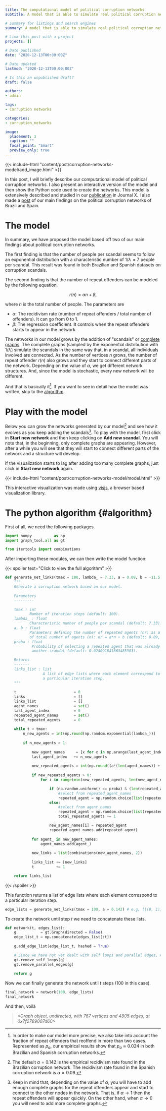 ```yaml
---
title: The computational model of political corruption networks 
subtitle: A model that is able to simulate real political corruption networks

# Summary for listings and search engines
summary: A model that is able to simulate real political corruption networks

# Link this post with a project
projects: []

# Date published
date: "2020-12-13T00:00:00Z"

# Date updated
lastmod: "2020-12-13T00:00:00Z"

# Is this an unpublished draft?
draft: false

authors:
- admin

tags:
- Corruption networks

categories:
- corruption_networks

image:
  placement: 3
  caption: ""
  focal_point: "Smart"
  preview_only: true
---
```


{{< include-html "content/post/corruption-networks-model/add_image.html" >}}

In this post, I will briefly describe our computational model of political corruption networks. I also present an interactive version of the model and then show the Python code used to create the networks. This model is extensively described and studied in our [publication](https://www.google.com) in Journal X. I also made a [post](https://www.alvarofrancomartins.com/post/corruption-networks) of our main findings on the political corruption networks of Brazil and Spain. 

# The model

In summary, we have proposed the model based off two of our main findings about political corruption networks.

The first finding is that the number of people per scandal seems to follow an exponential distribution with a characteristic number of $1/\lambda \approx 7$ people per scandal. This result was found in both Brazilian and Spanish datasets on corruption scandals.

The second finding is that the number of repeat offenders can be modeled by the following equation.

$$r(n) = \alpha n + \beta,$$
 
where $n$ is the total number of people. The parameters are

- $\alpha$: The recidivism rate (number of repeat offenders / total number of offenders). It can go from $0$ to $1$.
- $\beta$: The regression coefficient. It controls when the repeat offenders starts to appear in the network.

The networks in our model grows by the addition of "scandals" or [complete graphs](https://en.wikipedia.org/wiki/Complete_graph). The complete graphs (sampled by the exponential distribution with $1/\lambda$) simulate the scandals in the same way that, in a scandal, all individuals involved are connected. As the number of vertices $n$ grows, the number of repeat offender $r(n)$ also grows and they start to connect different parts of the network. Depending on the value of $\alpha$, we get different network structures. And, since the model is stochastic, every new network will be different.

And that is basically it[^1]. If you want to see in detail how the model was written, skip to the [algorithm](#algorithm). 

[^1]: In order to make our model more precise, we also take into account the fraction of repeat offenders that reoffend in more than two cases. Represented as $p_a$, our empirical results show that $p_a \approx 0.024$ in both Brazilian and Spanish corruption networks. 

# Play with the model

Below you can grow the networks generated by our model[^2] and see how it evolves as you keep adding the scandals[^3]. To play with the model, first click in **Start new network** and then keep clicking on **Add new scandal**. You will note that, in the beginning, only complete graphs are appearing. However, after a while you will see that they will start to connect different parts of the network and a structure will develop.

If the visualization starts to lag after adding too many complete graphs, just click in **Start new network** again.

[^2]: The default $\alpha = 0.142$ is the empirical recidivism rate found in the Brazilian corruption network. The recidivism rate found in the Spanish corruption network is $\alpha = 0.09$. 

[^3]: Keep in mind that, depending on the value of $\alpha$, you will have to add enough complete graphs for the repeat offenders appear and start to connect to the other nodes in the network. That is, if $\alpha \to 1$ then the repeat offenders will appear quickly. On the other hand, when $\alpha \to 0$ you will need to add more complete graphs.


{{< include-html "content/post/corruption-networks-model/model.html" >}}

This interactive visualization was made using [visjs](https://visjs.org/), a browser based visualization library.

# The python algorithm {#algorithm}

First of all, we need the following packages. 

```py
import numpy          as np
import graph_tool.all as gt

from itertools import combinations
```

After importing these modules, we can then write the model function:

{{< spoiler text="Click to view the full algorithm" >}}
```py
def generate_net_links(tmax = 100, lambda_ = 7.33, a = 0.09, b = -11.5, proba = 0.024):
    """
    Generate a corruption network based on our model.
    
    Parameters
    ---------

    tmax : int
           Number of iteration steps (default: 100).
    lambda_ : float
           Characteristic number of people per scandal (default: 7.33).
    a, b : float
           Parameters defining the number of repeated agents (nr) as a function
           of total number of agents (n): nr = a*n + b (default: 0.09, -11.5).
    proba : float
            Probability of selecting a repeated agent that was already involved in
            another scandal (default: 0.024091841863485983).

    Returns
    -------
    links_list : list
                 A list of edge lists where each element correspond to
                 a particular iteration step.
    """
    
    t                          = 0
    links                      = []
    links_list                 = []
    agent_names                = set()
    last_agent_index           = 0
    repeated_agent_names       = set()
    total_repeated_agents      = 0
    
    while t < tmax:
        n_new_agents = int(np.round(np.random.exponential(lambda_)))
            
        if n_new_agents > 1:
        
            new_agent_names     = [x for x in np.arange(last_agent_index, last_agent_index + n_new_agents)]
            last_agent_index   += n_new_agents
            
            new_repeated_agents = int(np.round((a*(len(agent_names)) + b - total_repeated_agents)))
            
            if new_repeated_agents > 0:
                for i in range(min(new_repeated_agents, len(new_agent_names))):

                    if (np.random.uniform() <= proba) & (len(repeated_agent_names) > 0):
                        #select from repeated_agent_names
                        repeated_agent = np.random.choice(list(repeated_agent_names))
                    else:
                        #select from agent_names
                        repeated_agent = np.random.choice(list(repeated_agent_names^agent_names))
                        total_repeated_agents += 1

                    new_agent_names[i] = repeated_agent
                    repeated_agent_names.add(repeated_agent)
                    
            for agent_ in new_agent_names:
                agent_names.add(agent_)
            
            new_links = list(combinations(new_agent_names, 2))
            
            links_list += [new_links]
            t          += 1

    return links_list
```
{{< /spoiler >}}

This function returns a list of edge lists where each element correspond to a particular iteration step.

```py
edge_lists = generate_net_links(tmax = 100, a = 0.142) # e.g, [[(0, 1), (0, 3), ... (5, 6)], [(7, 8), (7, 9) ... (14, 15)], ... ]
```

To create the network until step $t$ we need to concatenate these lists. 

```py
def network(t, edges_list):
    g           = gt.Graph(directed = False)
    edge_list_t = np.concatenate(edges_list[:t])
    
    g.add_edge_list(edge_list_t, hashed = True)

    # Since we have not yet dealt with self loops and parallel edges, we will remove them. 
    gt.remove_self_loops(g)
    gt.remove_parallel_edges(g)
    
    return g
```

Now we can finally generate the network until $t$ steps (100 in this case).

```py
final_network = network(100, edge_lists)
final_network
```

And then, voilà 

> _<Graph object, undirected, with 767 vertices and 4805 edges, at 0x7f2789007d60>_